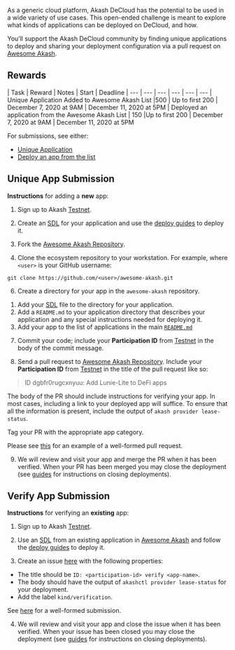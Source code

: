 As a generic cloud platform, Akash DeCloud has the potential to be used in a wide variety of use cases. This open-ended challenge is meant to explore what kinds of applications can be deployed on DeCloud, and how.

You’ll support the Akash DeCloud community by finding unique applications to deploy and sharing your deployment configuration via a pull request on [Awesome Akash](https://github.com/ovrclk/awesome-akash).

## Rewards

| Task | Reward | Notes |	Start |	Deadline
| --- | --- | --- | --- | --- | ---
| Unique Application Added to Awesome Akash List |500	| Up to first 200	| December 7, 2020 at 9AM	| December 11, 2020 at 5PM
| Deployed an application from the Awesome Akash List	| 150	|Up to first 200	| December 7, 2020 at 9AM	| December 11, 2020 at 5PM

For submissions, see either:

* [Unique Application](#unique-app-submission)
* [Deploy an app from the list](#verify-app-submission)

## Unique App Submission

**Instructions** for adding a **new** app:

1) Sign up to Akash [Testnet](https://app.akash.network).

2) Create an [SDL](/sdl) for your application and use the [deploy guides](/guides/deploy) to deploy it.

4) Fork the [Awesome Akash Repository](https://github.com/ovrclk/awesome-akash).

5) Clone the ecosystem repository to your workstation. For example, where `<user>` is your GitHub username:
  
  ```shell
  git clone https://github.com/<user>/awesome-akash.git
  ```

6) Create a directory for your app in the `awesome-akash` repository.

1. Add your [SDL](/sdl) file to the directory for your application.
1. Add a `README.md` to your application directory that describes your application and any special instructions needed for deploying it.
1. Add your app to the list of applications in the main [`README.md`](https://github.com/ovrclk/awesome-akash/blob/master/README.md)

7) Commit your code; include your **Participation ID** from [Testnet](https://app.akash.network) in the body of
the commit message.

8) Send a pull request to [Awesome Akash Repository](https://github.com/ovrclk/awesome-akash).  Include your **Participation ID** from [Testnet](https://app.akash.network) in the title of the pull request like so:

> ID dgbfr0rugcxnyuu: Add Lunie-Lite to DeFi apps

The body of the PR should include instructions for verifying your app.  In most cases, including a link to your
deployed app will suffice.  To ensure that all the information is present, include the output of `akash provider lease-status`.

Tag your PR with the appropriate app category.

Please see [this](https://github.com/ovrclk/awesome-akash/pull/22) for an example of a well-formed pull request.

9) We will review and visit your app and merge the PR when it has been verified.  When your PR has been merged you
may close the deployment (see [guides](/guides/deploy) for instructions on closing deployments).

## Verify App Submission

**Instructions** for verifying an **existing** app:

1) Sign up to Akash [Testnet](https://app.akash.network).

2) Use an [SDL](/sdl) from an existing application in [Awesome Akash](https://github.com/ovrclk/awesome-akash) and follow the [deploy guides](/guides/deploy) to deploy it.

3) Create an issue [here](https://github.com/ovrclk/awesome-akash/issues/new) with the following properties:

* The title should be `ID: <participation-id> verify <app-name>`.
* The body should have the output of  `akashctl provider lease-status` for your deployment.
* Add the label `kind/verification`.

See [here](https://github.com/ovrclk/awesome-akash/issues/24) for a well-formed submission.

4) We will review and visit your app and close the issue when it has been verified.  When your issue has been closed you
may close the deployment (see [guides](/guides/deploy) for instructions on closing deployments).
